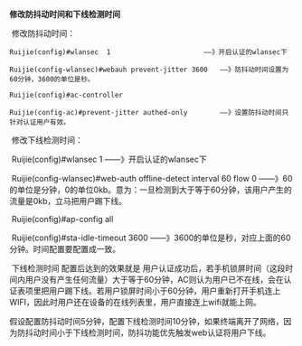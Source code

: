 **修改防抖动时间和下线检测时间**

​    修改防抖动时间： 

```
Ruijie(config)#wlansec  1                       ——》开启认证的wlansec下

Ruijie(config-wlansec)#webauh prevent-jitter 3600   ——》防抖动时间设置为60分钟，3600的单位是秒。

Ruijie(config)#ac-controller

Ruijie(config-ac)#prevent-jitter authed-only        ——》设置防抖动时间只针对认证用户有效。
```



​    修改下线检测时间： 

​    Ruijie(config)#wlansec  1                       ——》开启认证的wlansec下 

​    Ruijie(config-wlansec)#web-auth offline-detect interval 60 flow 0  ——》60的单位是分钟，0的单位0kb。意为：一旦检测到大于等于60分钟，该用户产生的流量是0kb，立马把用户踢下线。 

​    Ruijie(config)#ap-config all 

​    Ruijie(config)#sta-idle-timeout 3600              ——》3600的单位是秒，对应上面的60分钟。时间配置要配置成一致。 

 

​    下线检测时间   配置后达到的效果就是   用户认证成功后，若手机锁屏时间（这段时间内用户没有产生任何流量）大于等于60分钟，AC则认为用户已不在线，会在认证表项里把用户踢下线。若用户锁屏时间小于60分钟，用户重新打开手机连上WIFI，因此时用户还在设备的在线列表里，用户直接连上wifi就能上网。 

​    假设配置防抖动时间5分钟，配置下线检测时间10分钟，如果终端离开了网络，因为防抖动时间小于下线检测时间，防抖功能优先触发web认证将用户下线。 

